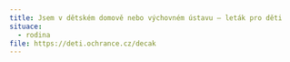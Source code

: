 ```yaml
---
title: Jsem v dětském domově nebo výchovném ústavu — leták pro děti
situace:
  - rodina
file: https://deti.ochrance.cz/decak
---
```

